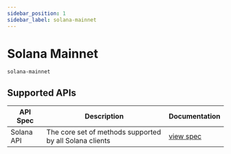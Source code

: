 ```yaml
---
sidebar_position: 1
sidebar_label: solana-mainnet
---
```


# Solana Mainnet

`solana-mainnet`

## Supported APIs

| API Spec   | Description                                             | Documentation                                 |
| ---------- | ------------------------------------------------------- | --------------------------------------------- |
| Solana API | The core set of methods supported by all Solana clients | [view spec](https://docs.solana.com/api/http) |
